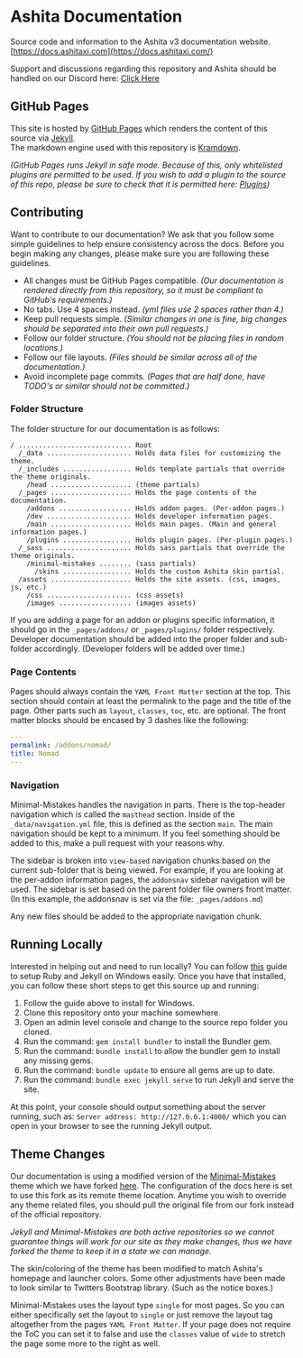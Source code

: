 # Ashita Documentation

Source code and information to the Ashita v3 documentation website. [https://docs.ashitaxi.com](https://docs.ashitaxi.com/)

Support and discussions regarding this repository and Ashita should be handled on our Discord here: [Click Here](https://discordapp.com/invite/CfZu6Ya)

## GitHub Pages

This site is hosted by [GitHub Pages](https://pages.github.com/) which renders the content of this source via [Jekyll](https://jekyllrb.com/).  
The markdown engine used with this repository is [Kramdown](https://kramdown.gettalong.org/).

_(GitHub Pages runs Jekyll in safe mode. Because of this, only whitelisted plugins are permitted to be used. If you wish to add a plugin to the source of this repo, please be sure to check that it is permitted here: [Plugins](https://pages.github.com/versions/))_

## Contributing

Want to contribute to our documentation? We ask that you follow some simple guidelines to help ensure consistency across the docs. Before you begin making any changes, please make sure you are following these guidelines.

  * All changes must be GitHub Pages compatible. _(Our documentation is rendered directly from this repository, so it must be compliant to GitHub's requirements.)_
  * No tabs. Use 4 spaces instead. _(yml files use 2 spaces rather than 4.)_
  * Keep pull requests simple. _(Similar changes in one is fine, big changes should be separated into their own pull requests.)_
  * Follow our folder structure. _(You should not be placing files in random locations.)_
  * Follow our file layouts. _(Files should be similar across all of the documentation.)_
  * Avoid incomplete page commits. _(Pages that are half done, have TODO's or similar should not be committed.)_

### Folder Structure

The folder structure for our documentation is as follows:
```
/ ............................ Root
  /_data ..................... Holds data files for customizing the theme.
  /_includes ................. Holds template partials that override the theme originals.
    /head .................... (theme partials)
  /_pages .................... Holds the page contents of the documentation.
    /addons .................. Holds addon pages. (Per-addon pages.)
    /dev ..................... Holds developer information pages.
    /main .................... Holds main pages. (Main and general information pages.)
    /plugins ................. Holds plugin pages. (Per-plugin pages.)
  /_sass ..................... Holds sass partials that override the theme originals.
    /minimal-mistakes ........ (sass partials)
      /skins ................. Holds the custom Ashita skin partial.
  /assets .................... Holds the site assets. (css, images, js, etc.)
    /css ..................... (css assets)
    /images .................. (images assets)
```

If you are adding a page for an addon or plugins specific information, it should go in the `_pages/addons/` or `_pages/plugins/` folder respectively. Developer documentation should be added into the proper folder and sub-folder accordingly. (Developer folders will be added over time.)

### Page Contents

Pages should always contain the `YAML Front Matter` section at the top. This section should contain at least the permalink to the page and the title of the page. Other parts such as `layout`, `classes`, `toc`, etc. are optional. The front matter blocks should be encased by 3 dashes like the following:

```yaml
---
permalink: /addons/nomad/
title: Nomad
---
```

### Navigation

Minimal-Mistakes handles the navigation in parts. There is the top-header navigation which is called the `masthead` section. Inside of the `_data/navigation.yml` file, this is defined as the section `main`. The main navigation should be kept to a minimum. If you feel something should be added to this, make a pull request with your reasons why.

The sidebar is broken into `view-based` navigation chunks based on the current sub-folder that is being viewed. For example, if you are looking at the per-addon information pages, the `addonsnav` sidebar navigation will be used. The sidebar is set based on the parent folder file owners front matter. (In this example, the addonsnav is set via the file: `_pages/addons.md`)

Any new files should be added to the appropriate navigation chunk.

## Running Locally

Interested in helping out and need to run locally? You can follow [this](http://jekyll-windows.juthilo.com/) guide to setup Ruby and Jekyll on Windows easily. Once you have that installed, you can follow these short steps to get this source up and running:

  1. Follow the guide above to install for Windows.
  2. Clone this repository onto your machine somewhere.
  3. Open an admin level console and change to the source repo folder you cloned.
  4. Run the command: `gem install bundler` to install the Bundler gem.
  5. Run the command: `bundle install` to allow the bundler gem to install any missing gems.
  6. Run the command: `bundle update` to ensure all gems are up to date.
  6. Run the command: `bundle exec jekyll serve` to run Jekyll and serve the site.

At this point, your console should output something about the server running, such as: `Server address: http://127.0.0.1:4000/` which you can open in your browser to see the running Jekyll output.

## Theme Changes

Our documentation is using a modified version of the [Minimal-Mistakes](https://mmistakes.github.io/minimal-mistakes/docs/quick-start-guide/) theme which we have forked [here](https://github.com/AshitaXI/minimal-mistakes). The configuration of the docs here is set to use this fork as its remote theme location. Anytime you wish to override any theme related files, you should pull the original file from our fork instead of the official repository. 

_Jekyll and Minimal-Mistakes are both active repositories so we cannot guarantee things will work for our site as they make changes, thus we have forked the theme to keep it in a state we can manage._

The skin/coloring of the theme has been modified to match Ashita's homepage and launcher colors. Some other adjustments have been made to look similar to Twitters Bootstrap library. (Such as the notice boxes.)

Minimal-Mistakes uses the layout type `single` for most pages. So you can either specifically set the layout to `single` or just remove the layout tag altogether from the pages `YAML Front Matter`. If your page does not require the ToC you can set it to false and use the `classes` value of `wide` to stretch the page some more to the right as well.